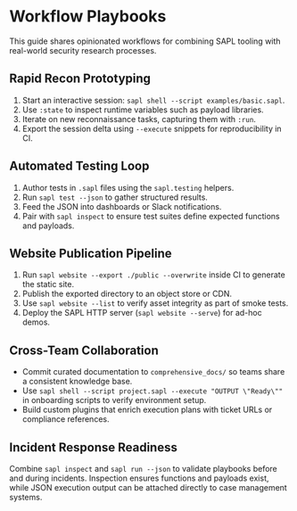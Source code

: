 # Workflow Playbooks

This guide shares opinionated workflows for combining SAPL tooling with real-world security research processes.

## Rapid Recon Prototyping

1. Start an interactive session: `sapl shell --script examples/basic.sapl`.
2. Use `:state` to inspect runtime variables such as payload libraries.
3. Iterate on new reconnaissance tasks, capturing them with `:run`.
4. Export the session delta using `--execute` snippets for reproducibility in CI.

## Automated Testing Loop

1. Author tests in `.sapl` files using the `sapl.testing` helpers.
2. Run `sapl test --json` to gather structured results.
3. Feed the JSON into dashboards or Slack notifications.
4. Pair with `sapl inspect` to ensure test suites define expected functions and payloads.

## Website Publication Pipeline

1. Run `sapl website --export ./public --overwrite` inside CI to generate the static site.
2. Publish the exported directory to an object store or CDN.
3. Use `sapl website --list` to verify asset integrity as part of smoke tests.
4. Deploy the SAPL HTTP server (`sapl website --serve`) for ad-hoc demos.

## Cross-Team Collaboration

- Commit curated documentation to `comprehensive_docs/` so teams share a consistent knowledge base.
- Use `sapl shell --script project.sapl --execute "OUTPUT \"Ready\""` in onboarding scripts to verify environment setup.
- Build custom plugins that enrich execution plans with ticket URLs or compliance references.

## Incident Response Readiness

Combine `sapl inspect` and `sapl run --json` to validate playbooks before and during incidents. Inspection ensures functions and payloads exist, while JSON execution output can be attached directly to case management systems.
